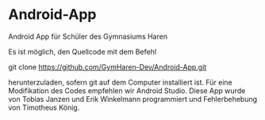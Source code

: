﻿# Android-App
Android App für Schüler des Gymnasiums Haren

Es ist möglich, den Quellcode mit dem Befehl 

git clone https://github.com/GymHaren-Dev/Android-App.git 

herunterzuladen, sofern git auf dem Computer installiert ist.
Für eine Modifikation des Codes empfehlen wir Android Studio.
Diese App wurde von Tobias Janzen und Erik Winkelmann programmiert und Fehlerbehebung von Timotheus König.
